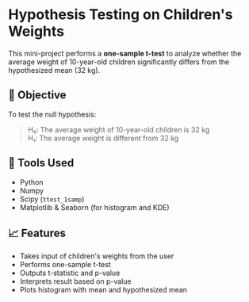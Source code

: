 # Hypothesis Testing on Children's Weights

This mini-project performs a **one-sample t-test** to analyze whether the average weight of 10-year-old children significantly differs from the hypothesized mean (32 kg).

## 🧪 Objective

To test the null hypothesis:

> H₀: The average weight of 10-year-old children is 32 kg  
> H₁: The average weight is different from 32 kg

## 🧰 Tools Used

- Python
- Numpy
- Scipy (`ttest_1samp`)
- Matplotlib & Seaborn (for histogram and KDE)

## 📈 Features

- Takes input of children's weights from the user
- Performs one-sample t-test
- Outputs t-statistic and p-value
- Interprets result based on p-value
- Plots histogram with mean and hypothesized mean

